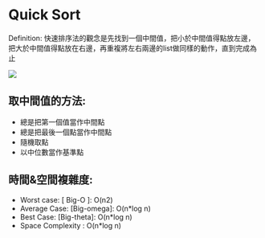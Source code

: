 # Quick Sort

Definition: 快速排序法的觀念是先找到一個中間值，把小於中間值得點放左邊，把大於中間值得點放在右邊，再重複將左右兩邊的list做同樣的動作，直到完成為止

![](https://www.google.com/url?sa=i&source=images&cd=&ved=2ahUKEwibpKC5z_bmAhUdxYsBHbAjCvcQjRx6BAgBEAQ&url=https%3A%2F%2Fwww.techiedelight.com%2Fquicksort%2F&psig=AOvVaw09aThh6yBRWEjvkunEKJ4Y&ust=1578662818764891)

## 取中間值的方法:
 * 總是把第一個值當作中間點
 * 總是把最後一個點當作中間點
 * 隨機取點
 * 以中位數當作基準點
 
## 時間&空間複雜度:
  * Worst case: [ Big-O ]: O(n2)
  * Average Case: [Big-omega]: O(n*log n)
  * Best Case: [Big-theta]: O(n*log n)
  * Space Complexity : O(n*log n)
